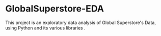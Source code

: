 # GlobalSuperstore-EDA
This project is an exploratory data analysis of Global Superstore's Data, using Python and its various libraries .
